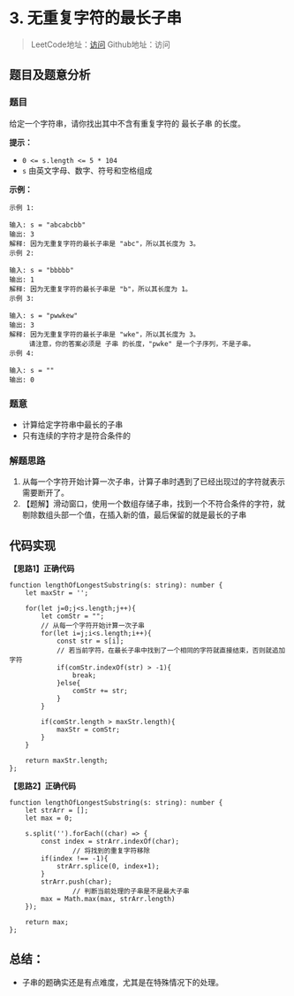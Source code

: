 # 3. 无重复字符的最长子串

> LeetCode地址：[访问](https://leetcode-cn.com/problems/longest-substring-without-repeating-characters/) 
Github地址：访问

## 题目及题意分析

### 题目

给定一个字符串，请你找出其中不含有重复字符的 最长子串 的长度。

**提示：**

- `0 <= s.length <= 5 * 104`
- `s` 由英文字母、数字、符号和空格组成

**示例：**

```
示例 1:

输入: s = "abcabcbb"
输出: 3 
解释: 因为无重复字符的最长子串是 "abc"，所以其长度为 3。
示例 2:

输入: s = "bbbbb"
输出: 1
解释: 因为无重复字符的最长子串是 "b"，所以其长度为 1。
示例 3:

输入: s = "pwwkew"
输出: 3
解释: 因为无重复字符的最长子串是 "wke"，所以其长度为 3。
     请注意，你的答案必须是 子串 的长度，"pwke" 是一个子序列，不是子串。
示例 4:

输入: s = ""
输出: 0
```

### 题意

- 计算给定字符串中最长的子串
- 只有连续的字符才是符合条件的

### 解题思路

1. 从每一个字符开始计算一次子串，计算子串时遇到了已经出现过的字符就表示需要断开了。
2. 【题解】滑动窗口，使用一个数组存储子串，找到一个不符合条件的字符，就剔除数组头部一个值，在插入新的值，最后保留的就是最长的子串

## 代码实现

**【思路1】正确代码**

```tsx
function lengthOfLongestSubstring(s: string): number {
    let maxStr = '';

    for(let j=0;j<s.length;j++){
        let comStr = "";
        // 从每一个字符开始计算一次子串
        for(let i=j;i<s.length;i++){
            const str = s[i];
            // 若当前字符，在最长子串中找到了一个相同的字符就直接结束，否则就追加字符
            if(comStr.indexOf(str) > -1){
                break;
            }else{
                comStr += str;
            }
        }
        
        if(comStr.length > maxStr.length){
            maxStr = comStr;
        }
    }
    
    return maxStr.length;
};
```

**【思路2】正确代码**

```tsx
function lengthOfLongestSubstring(s: string): number {
    let strArr = [];
    let max = 0;

    s.split('').forEach((char) => {
        const index = strArr.indexOf(char);
				// 将找到的重复字符移除
        if(index !== -1){
            strArr.splice(0, index+1);
        }
        strArr.push(char);
				// 判断当前处理的子串是不是最大子串
        max = Math.max(max, strArr.length)
    });
    
    return max;
};
```

## 总结：

- 子串的题确实还是有点难度，尤其是在特殊情况下的处理。